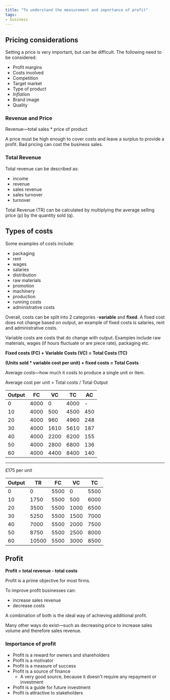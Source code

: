 ```yaml
---
title: "To understand the measurement and importance of profit"
tags:
- business
---
```


## Pricing considerations
Setting a price is very important, but can be difficult. The following need to be considered:

- Profit margins
- Costs involved
- Competition
- Target market
- Type of product
- *Inflation*
- Brand image
- Quality

### Revenue and Price

Revenue—total sales * price of product

A price must be high enough to cover costs and leave a surplus to provide a profit. Bad pricing can cost the business sales.

### Total Revenue

Total revenue can be described as:

- income
- revenue
- sales revenue
- sales turnover
- turnover

Total Revenue (TR) can be calculated by multiplying the average selling price (p) by the quantity sold (q).

## Types of costs

Some examples of costs include:

- packaging
- rent
- wages
- salaries
- distribution
- raw materials
- promotion
- machinery
- production
- running costs
- administrative costs

Overall, costs can be split into 2 categories -**variable** and **fixed**. A fixed cost does not change based on output, an example of fixed costs is salaries, rent and administrative costs.

Variable costs are costs that do change with output. Examples include raw materials, wages (if hours fluctuate or are piece rate), packaging etc.

**Fixed costs (FC) + Variable Costs (VC) = Total Costs (TC)**

**(Units sold * variable cost per unit) + fixed costs = Total Costs**

Average costs—how much it costs to produce a single unit or item.

Average cost per unit = Total costs / Total Output

| Output | FC   | VC   | TC   | AC  |
|--------|------|------|------|-----|
| 0      | 4000 | 0    | 4000 | -   |
| 10     | 4000 | 500  | 4500 | 450 |
| 20     | 4000 | 960  | 4960 | 248 |
| 30     | 4000 | 1610 | 5610 | 187 |
| 40     | 4000 | 2200 | 6200 | 155 |
| 50     | 4000 | 2800 | 6800 | 136 |
| 60     | 4000 | 4400 | 8400 | 140 |

---

£175 per unit

| Output | TR    | FC   | VC   | TC   |
|--------|-------|------|------|------|
| 0      | 0     | 5500 | 0    | 5500 |
| 10     | 1750  | 5500 | 500  | 6000 |
| 20     | 3500  | 5500 | 1000 | 6500 |
| 30     | 5250  | 5500 | 1500 | 7000 |
| 40     | 7000  | 5500 | 2000 | 7500 |
| 50     | 8750  | 5500 | 2500 | 8000 |
| 60     | 10500 | 5500 | 3000 | 8500 |

## Profit

**Profit = total revenue - total costs**

Profit is a prime objective for most firms.

To improve profit businesses can:
- increase sales revenue
- decrease costs

A combination of both is the ideal way of achieving additional profit.

Many other ways do exist—such as decreasing price to increase sales volume and therefore sales revenue.

### Importance of profit

- Profit is a reward for owners and shareholders
- Profit is a motivator
- Profit is a measure of success
- Profit is a source of finance
	- A very good source, because it doesn't require any repayment or investment
- Profit is a guide for future investment
- Profit is attractive to stakeholders






‎‎